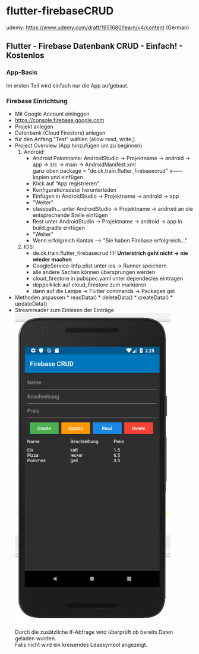 # flutter-firebaseCRUD

udemy: https://www.udemy.com/draft/1951680/learn/v4/content (German)

## Flutter - Firebase Datenbank CRUD - Einfach! - Kostenlos

### App-Basis
Im ersten Teil wird einfach nur die App aufgebaut.

### Firebase Einrichtung
* Mit Google Account einloggen
* https://console.firebase.google.com
* Projekt anlegen
* Datenbank (Cloud Firestore) anlegen
* für den Anfang "Test" wählen (allow read, write;)
* Project Overview (App hinzufügen um zu beginnen)
    1. Android:
        * Android Paketname: AndroidStudio -> Projektname -> android -> app -> src -> main -> AndroidManifest.xml<br>
            ganz oben package = "de.ck.train.flutter_firebasecrud" <--- kopien und einfügen
        * Klick auf "App registrieren"
        * Konfigurationsdatei herunterladen
        * Einfügen in  AndroidStudio -> Projektname -> android -> app
        * "Weiter"
        * classpath... unter AndroidStudio -> Projektname -> android an die entsprechende Stelle einfügen
        * Rest unter AndroidStudio -> Projektname -> android -> app in build.gradle einfügen
        * "Weiter"
        * Wenn erfolgreich Kontak --> "Sie haben Firebase erfolgreich..."
    2. IOS:
        * de.ck.train.flutter_firebasecrud !!!! **Unterstrich geht nicht -> nie wieder machen**
        * GoogleService-Infp.plist unter ios -> Runner speichern
        * alle andere Sachen können übersprungen werden
        * cloud_firestore in pubspec.yaml unter dependecies eintragen 
        * doppelklick auf cloud_firestore zum markieren
        * dann auf die Lampe -> Flutter commands -> Packages get
 * Methoden anpassen
        * readData()
        * deleteData()
        * createData()
        * updateData()
 * Streamreader zum Einlesen der Einträge<br>
    ![Image Phone]( ./doku/app.png)<br><br>
    Durch die zusätzliche If-Abfrage wird überprüft ob bereits Daten geladen wurden.<br>
    Falls nicht wird ein kreisendes Ldaesymbol angezeigt.
 
 
        
